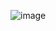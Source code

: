 ![image](https://github.com/ilrexho2011/Project-EULER-Possible-Solutions-Problems-301_to_400/assets/61479363/84ea4b31-297d-4fbd-800d-e1eee4f67f90)

